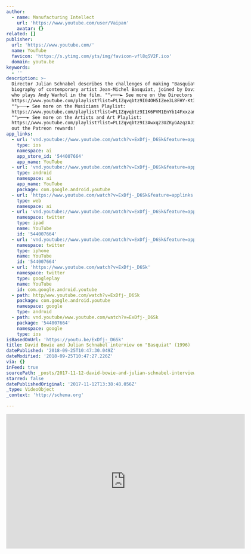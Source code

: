 ```yaml
---
author:
  - name: Manufacturing Intellect
    url: 'https://www.youtube.com/user/Vaipan'
    avatar: {}
related: []
publisher:
  url: 'https://www.youtube.com/'
  name: YouTube
  favicon: 'https://s.ytimg.com/yts/img/favicon-vfl8qSV2F.ico'
  domain: youtu.be
keywords:
  - ''
description: >-
  Director Julian Schnabel describes the challenges of making "Basquiat," a
  biography of contemporary artist Jean-Michel Basquiat, joined by David Bowie
  who plays Andy Warhol in the film. ""﴿───► See more on the Directors Playlist:
  https://www.youtube.com/playlist?list=PLIZqvqbtz9I04OH5IZee3L8FHY-Kt3I92
  ""﴿───► See more on the Musicians Playlist:
  https://www.youtube.com/playlist?list=PLIZqvqbtz9I1K6PVM1EnYb14Fxxzam9sr
  ""﴿───► See more on the Artists and Art Playlist:
  https://www.youtube.com/playlist?list=PLIZqvqbtz9I3Awxq23UZKyGAzqzAJiUhN Check
  out the Patreon rewards!
app_links:
  - url: 'vnd.youtube://www.youtube.com/watch?v=ExDfj-_D6Sk&feature=applinks'
    type: ios
    namespace: ai
    app_store_id: '544007664'
    app_name: YouTube
  - url: 'vnd.youtube://www.youtube.com/watch?v=ExDfj-_D6Sk&feature=applinks'
    type: android
    namespace: ai
    app_name: YouTube
    package: com.google.android.youtube
  - url: 'https://www.youtube.com/watch?v=ExDfj-_D6Sk&feature=applinks'
    type: web
    namespace: ai
  - url: 'vnd.youtube://www.youtube.com/watch?v=ExDfj-_D6Sk&feature=applinks'
    namespace: twitter
    type: ipad
    name: YouTube
    id: '544007664'
  - url: 'vnd.youtube://www.youtube.com/watch?v=ExDfj-_D6Sk&feature=applinks'
    namespace: twitter
    type: iphone
    name: YouTube
    id: '544007664'
  - url: 'https://www.youtube.com/watch?v=ExDfj-_D6Sk'
    namespace: twitter
    type: googleplay
    name: YouTube
    id: com.google.android.youtube
  - path: http/www.youtube.com/watch?v=ExDfj-_D6Sk
    package: com.google.android.youtube
    namespace: google
    type: android
  - path: vnd.youtube/www.youtube.com/watch?v=ExDfj-_D6Sk
    package: '544007664'
    namespace: google
    type: ios
isBasedOnUrl: 'https://youtu.be/ExDfj-_D6Sk'
title: David Bowie and Julian Schnabel interview on "Basquiat" (1996)
datePublished: '2018-09-25T10:47:30.049Z'
dateModified: '2018-09-25T10:47:27.226Z'
via: {}
inFeed: true
sourcePath: _posts/2017-11-12-david-bowie-and-julian-schnabel-interview-on-basquiat-199.md
starred: false
datePublishedOriginal: '2017-11-12T13:38:48.056Z'
_type: VideoObject
_context: 'http://schema.org'

---
```

<iframe src="https://cdn.embedly.com/widgets/media.html?src=https%3A%2F%2Fwww.youtube.com%2Fembed%2FExDfj-_D6Sk%3Ffeature%3Doembed&amp;url=http%3A%2F%2Fwww.youtube.com%2Fwatch%3Fv%3DExDfj-_D6Sk&amp;image=https%3A%2F%2Fi.ytimg.com%2Fvi%2FExDfj-_D6Sk%2Fhqdefault.jpg&amp;key=a715cf41cc93453ca338d350cd26f87b&amp;type=text%2Fhtml&amp;schema=youtube" width="640" height="360" scrolling="no" frameborder="0" allowfullscreen="" style=""></iframe>